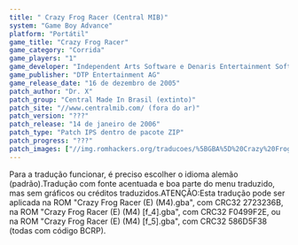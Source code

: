 ```yaml
---
title: " Crazy Frog Racer (Central MIB)"
system: "Game Boy Advance"
platform: "Portátil"
game_title: "Crazy Frog Racer"
game_category: "Corrida"
game_players: "1"
game_developer: "Independent Arts Software e Denaris Entertainment Software"
game_publisher: "DTP Entertainment AG"
game_release_date: "16 de dezembro de 2005"
patch_author: "Dr. X"
patch_group: "Central Made In Brasil (extinto)"
patch_site: "//www.centralmib.com/ (fora do ar)"
patch_version: "???"
patch_release: "14 de janeiro de 2006"
patch_type: "Patch IPS dentro de pacote ZIP"
patch_progress: "???"
patch_images: ["//img.romhackers.org/traducoes/%5BGBA%5D%20Crazy%20Frog%20Racer%20-%20Central%20MIB%20-%201.png","//img.romhackers.org/traducoes/%5BGBA%5D%20Crazy%20Frog%20Racer%20-%20Central%20MIB%20-%202.png","//img.romhackers.org/traducoes/%5BGBA%5D%20Crazy%20Frog%20Racer%20-%20Central%20MIB%20-%203.png"]
---
```

Para a tradução funcionar, é preciso escolher o idioma alemão (padrão).Tradução com fonte acentuada e boa parte do menu traduzido, mas sem gráficos ou créditos traduzidos.ATENÇÃO:Esta tradução pode ser aplicada na ROM "Crazy Frog Racer (E) (M4).gba", com CRC32 2723236B, na ROM "Crazy Frog Racer (E) (M4) [f_4].gba", com CRC32 F0499F2E, ou na ROM "Crazy Frog Racer (E) (M4) [f_5].gba", com CRC32 586D5F38 (todas com código BCRP).